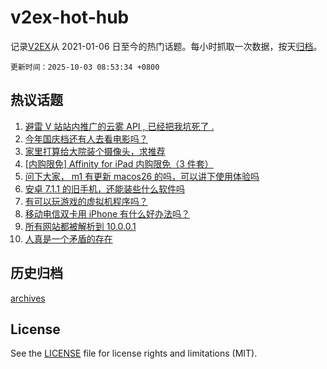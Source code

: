 # v2ex-hot-hub

 记录[V2EX](https://www.v2ex.com/)从 2021-01-06 日至今的热门话题。每小时抓取一次数据，按天[归档](archives)。

`更新时间：2025-10-03 08:53:34 +0800`

## 热议话题

1. [避雷 V 站站内推广的云雾 API , 已经把我坑死了 .](https://www.v2ex.com/t/1163131)
1. [今年国庆档还有人去看电影吗？](https://www.v2ex.com/t/1163132)
1. [家里打算给大院装个摄像头，求推荐](https://www.v2ex.com/t/1163121)
1. [[内购限免] Affinity for iPad 内购限免（3 件套）](https://www.v2ex.com/t/1163129)
1. [问下大家， m1 有更新 macos26 的吗，可以讲下使用体验吗](https://www.v2ex.com/t/1163173)
1. [安卓 7.1.1 的旧手机，还能装些什么软件吗](https://www.v2ex.com/t/1163191)
1. [有可以玩游戏的虚拟机程序吗？](https://www.v2ex.com/t/1163149)
1. [移动电信双卡用 iPhone 有什么好办法吗？](https://www.v2ex.com/t/1163177)
1. [所有网站都被解析到 10.0.0.1](https://www.v2ex.com/t/1163120)
1. [人真是一个矛盾的存在](https://www.v2ex.com/t/1163127)

## 历史归档

[archives](archives)

## License

See the [LICENSE](LICENSE) file for license rights and limitations (MIT).
